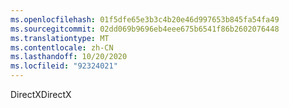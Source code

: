 ```yaml
---
ms.openlocfilehash: 01f5dfe65e3b3c4b20e46d997653b845fa54fa49
ms.sourcegitcommit: 02dd069b9696eb4eee675b6541f86b2602076448
ms.translationtype: MT
ms.contentlocale: zh-CN
ms.lasthandoff: 10/20/2020
ms.locfileid: "92324021"
---
```

<span data-ttu-id="ce586-101">DirectX</span><span class="sxs-lookup"><span data-stu-id="ce586-101">DirectX</span></span>